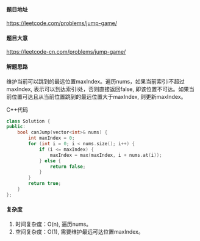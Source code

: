 #### 题目地址

https://leetcode.com/problems/jump-game/

#### 题目大意

https://leetcode-cn.com/problems/jump-game/

#### 解题思路

维护当前可以跳到的最远位置maxIndex。遍历nums，如果当前索引i不超过maxIndex, 表示可以到达索引i处，否则直接返回false, 即该位置不可达。如果当前位置可达且从当前位置跳到的最远位置大于maxIndex, 则更新maxIndex。

C++代码

```c++
class Solution {
public:
    bool canJump(vector<int>& nums) {
        int maxIndex = 0;
        for (int i = 0; i < nums.size(); i++) {
            if (i <= maxIndex) {
                maxIndex = max(maxIndex, i + nums.at(i));
            } else {
                return false;
            }
        }
        return true;
    }
};
```

#### 复杂度

1. 时间复杂度：O(n),  遍历nums。
2. 空间复杂度：O(1),  需要维护最远可达位置maxIndex。